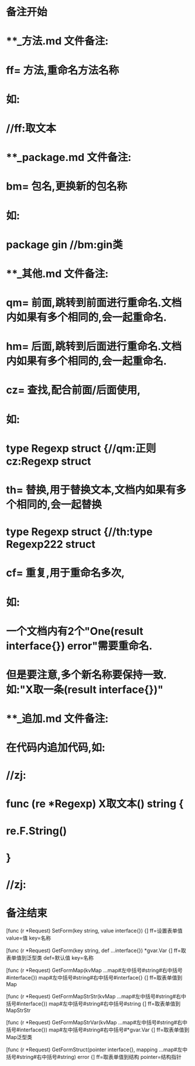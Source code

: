 # 备注开始
# **_方法.md 文件备注:
# ff= 方法,重命名方法名称
# 如:
# //ff:取文本

# **_package.md 文件备注:
# bm= 包名,更换新的包名称 
# 如: 
# package gin //bm:gin类

# **_其他.md 文件备注:
# qm= 前面,跳转到前面进行重命名.文档内如果有多个相同的,会一起重命名.
# hm= 后面,跳转到后面进行重命名.文档内如果有多个相同的,会一起重命名.
# cz= 查找,配合前面/后面使用,
# 如:
# type Regexp struct {//qm:正则 cz:Regexp struct
#
# th= 替换,用于替换文本,文档内如果有多个相同的,会一起替换
# type Regexp struct {//th:type Regexp222 struct
#
# cf= 重复,用于重命名多次,
# 如: 
# 一个文档内有2个"One(result interface{}) error"需要重命名.
# 但是要注意,多个新名称要保持一致. 如:"X取一条(result interface{})"

# **_追加.md 文件备注:
# 在代码内追加代码,如:
# //zj:
# func (re *Regexp) X取文本() string { 
#    re.F.String()
# }
# //zj:
# 备注结束

[func (r *Request) SetForm(key string, value interface{}) {]
ff=设置表单值
value=值
key=名称

[func (r *Request) GetForm(key string, def ...interface{}) *gvar.Var {]
ff=取表单值到泛型类
def=默认值
key=名称

[func (r *Request) GetFormMap(kvMap ...map#左中括号#string#右中括号#interface{}) map#左中括号#string#右中括号#interface{} {]
ff=取表单值到Map

[func (r *Request) GetFormMapStrStr(kvMap ...map#左中括号#string#右中括号#interface{}) map#左中括号#string#右中括号#string {]
ff=取表单值到MapStrStr

[func (r *Request) GetFormMapStrVar(kvMap ...map#左中括号#string#右中括号#interface{}) map#左中括号#string#右中括号#*gvar.Var {]
ff=取表单值到Map泛型类

[func (r *Request) GetFormStruct(pointer interface{}, mapping ...map#左中括号#string#右中括号#string) error {]
ff=取表单值到结构
pointer=结构指针
